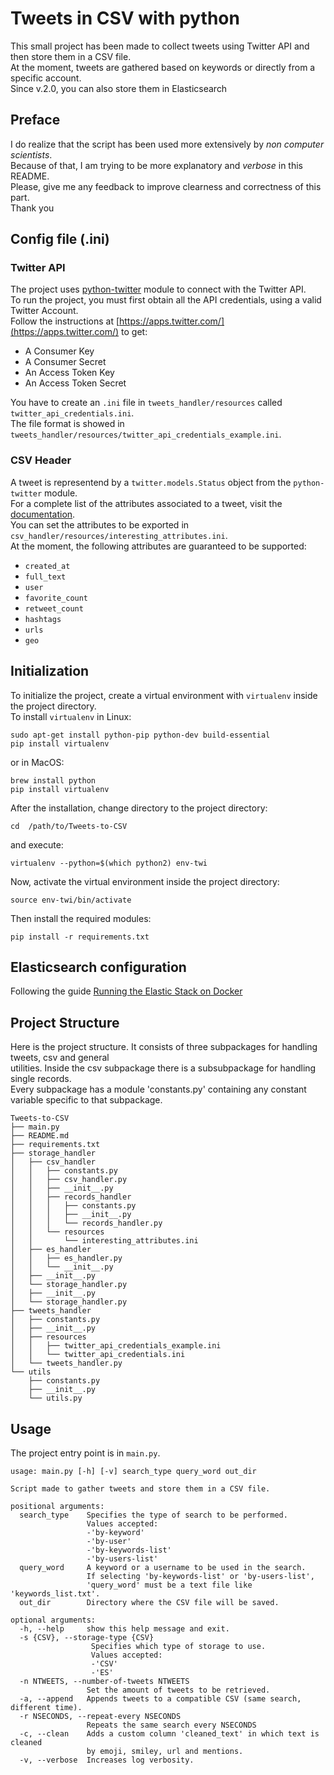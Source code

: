 # Tweets in CSV with python

This small project has been made to collect tweets using Twitter API and then store them in a CSV file.  
At the moment, tweets are gathered based on keywords or directly from a specific account.  
Since v.2.0, you can also store them in Elasticsearch

## Preface
I do realize that the script has been used more extensively by _non computer scientists_.  
Because of that, I am trying to be more explanatory and _verbose_ in this README.  
Please, give me any feedback to improve clearness and correctness of this part.  
Thank you  

## Config file (.ini)
### Twitter API
The project uses [python-twitter](https://github.com/bear/python-twitter) module to connect with the Twitter API.  
To run the project, you must first obtain all the API credentials, using a valid Twitter Account.  
Follow the instructions at [https://apps.twitter.com/](https://apps.twitter.com/) to get:  

* A Consumer Key
* A Consumer Secret
* An Access Token Key
* An Access Token Secret

You have to create an `.ini` file in `tweets_handler/resources` called `twitter_api_credentials.ini`.  
The file format is showed in `tweets_handler/resources/twitter_api_credentials_example.ini`.  

### CSV Header
A tweet is representend by a `twitter.models.Status` object from the `python-twitter` module.  
For a complete list of the attributes associated to a tweet, visit the [documentation](http://python-twitter.readthedocs.io/en/latest/_modules/twitter/models.html#Status).  
You can set the attributes to be exported in `csv_handler/resources/interesting_attributes.ini`.  
At the moment, the following attributes are guaranteed to be supported:  
* `created_at`
* `full_text`
* `user`
* `favorite_count`
* `retweet_count`
* `hashtags`
* `urls`
* `geo`

## Initialization
To initialize the project, create a virtual environment with `virtualenv`
inside the project directory.  
To install `virtualenv` in Linux:  
```
sudo apt-get install python-pip python-dev build-essential
pip install virtualenv
```
or in MacOS:  
```
brew install python
pip install virtualenv
```

After the installation, change directory to the project directory:  
```
cd  /path/to/Tweets-to-CSV
```

and execute:  
```
virtualenv --python=$(which python2) env-twi
```

Now, activate the virtual environment inside the project directory:  
```
source env-twi/bin/activate
```

Then install the required modules:  
```
pip install -r requirements.txt
```

## Elasticsearch configuration
Following the guide [Running the Elastic Stack on Docker](https://www.elastic.co/guide/en/elastic-stack-get-started/current/get-started-docker.html#get-started-docker-tls)

## Project Structure
Here is the project structure. It consists of three subpackages for handling tweets, csv and general  
utilities. Inside the csv subpackage there is a subsubpackage for handling single records.  
Every subpackage has a module 'constants.py' containing any constant variable specific to that subpackage.  
```
Tweets-to-CSV
├── main.py
├── README.md
├── requirements.txt
├── storage_handler
│   ├── csv_handler
│   │   ├── constants.py
│   │   ├── csv_handler.py
│   │   ├── __init__.py
│   │   ├── records_handler
│   │   │   ├── constants.py
│   │   │   ├── __init__.py
│   │   │   └── records_handler.py
│   │   └── resources
│   │       └── interesting_attributes.ini
│   ├── es_handler
│   │   ├── es_handler.py
│   │   └── __init__.py
│   ├── __init__.py
│   └── storage_handler.py
│   ├── __init__.py
│   └── storage_handler.py
├── tweets_handler
│   ├── constants.py
│   ├── __init__.py
│   ├── resources
│   │   ├── twitter_api_credentials_example.ini
│   │   └── twitter_api_credentials.ini
│   └── tweets_handler.py
└── utils
    ├── constants.py
    ├── __init__.py
    └── utils.py
```

## Usage
The project entry point is in `main.py`.  
```
usage: main.py [-h] [-v] search_type query_word out_dir

Script made to gather tweets and store them in a CSV file.

positional arguments:
  search_type    Specifies the type of search to be performed.
                 Values accepted:
                 -'by-keyword'
                 -'by-user'
                 -'by-keywords-list'
                 -'by-users-list'
  query_word     A keyword or a username to be used in the search.
                 If selecting 'by-keywords-list' or 'by-users-list',
                 'query_word' must be a text file like 'keywords_list.txt'.
  out_dir        Directory where the CSV file will be saved.

optional arguments:
  -h, --help     show this help message and exit.
  -s {CSV}, --storage-type {CSV}
                  Specifies which type of storage to use.
                  Values accepted:
                  -'CSV'
                  -'ES'
  -n NTWEETS, --number-of-tweets NTWEETS
                 Set the amount of tweets to be retrieved.
  -a, --append   Appends tweets to a compatible CSV (same search, different time).
  -r NSECONDS, --repeat-every NSECONDS
                 Repeats the same search every NSECONDS
  -c, --clean    Adds a custom column 'cleaned_text' in which text is cleaned
                 by emoji, smiley, url and mentions.
  -v, --verbose  Increases log verbosity.


```

